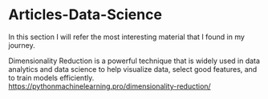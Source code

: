 # Articles-Data-Science
In this section I will refer the most interesting material that I found in my journey.

Dimensionality Reduction is a powerful technique that is widely used in data analytics and data science to help visualize data, select good features, and to train models efficiently.
    https://pythonmachinelearning.pro/dimensionality-reduction/
    

